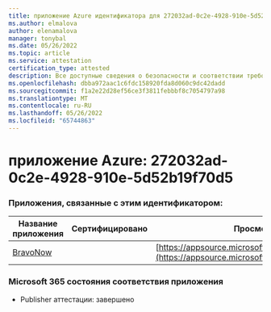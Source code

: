 ```yaml
---
title: приложение Azure идентификатора для 272032ad-0c2e-4928-910e-5d52b19f70d5
ms.author: elmalova
author: elenamalova
manager: tonybal
ms.date: 05/26/2022
ms.topic: article
ms.service: attestation
certification_type: attested
description: Все доступные сведения о безопасности и соответствии требованиям для 272032ad-0c2e-4928-910e-5d52b19f70d5.
ms.openlocfilehash: dbba972aac1c6fdc158920fda8d060c9dc42dadd
ms.sourcegitcommit: f1a2e22d28ef56ce3f3811febbbf8c7054797a98
ms.translationtype: MT
ms.contentlocale: ru-RU
ms.lasthandoff: 05/26/2022
ms.locfileid: "65744863"
---
```

# <a name="azure-app-id-272032ad-0c2e-4928-910e-5d52b19f70d5"></a>приложение Azure: 272032ad-0c2e-4928-910e-5d52b19f70d5


### <a name="apps-associated-with-this-id"></a>Приложения, связанные с этим идентификатором:
| **Название приложения** | **Сертифицировано** | **Просмотр в AppSource** |
|--------------|---------------|-----------------------|
| [BravoNow](../forward/WA200000157.md) |  | [https://appsource.microsoft.com/product/office/WA200000157](https://appsource.microsoft.com/product/office/WA200000157) |

### <a name="microsoft-365-app-compliance-status"></a>Microsoft 365 состояния соответствия приложения
- Publisher аттестации: завершено
